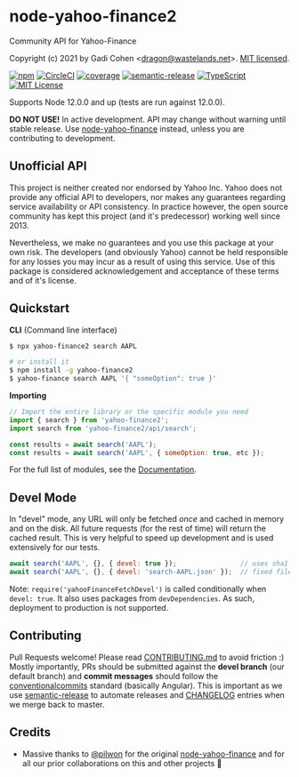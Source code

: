 # node-yahoo-finance2

Community API for Yahoo-Finance

Copyright (c) 2021 by Gadi Cohen &lt;dragon@wastelands.net&gt;.  [MIT licensed](./LICENSE).

[![npm](https://img.shields.io/npm/v/yahoo-finance2)](https://www.npmjs.com/package/yahoo-finance2) [![CircleCI](https://img.shields.io/circleci/build/github/gadicc/node-yahoo-finance2)](https://circleci.com/gh/gadicc/node-yahoo-finance2) [![coverage](https://img.shields.io/codecov/c/github/gadicc/node-yahoo-finance2)](https://codecov.io/gh/gadicc/node-yahoo-finance2) [![semantic-release](https://img.shields.io/badge/%20%20%F0%9F%93%A6%F0%9F%9A%80-semantic--release-e10079.svg)](https://github.com/semantic-release/semantic-release) [![TypeScript](https://img.shields.io/badge/%3C%2F%3E-TypeScript-%230074c1.svg)](http://www.typescriptlang.org/) [![MIT License](https://img.shields.io/badge/license-MIT-blue.svg)](./LICENSE)

Supports Node 12.0.0 and up (tests are run against 12.0.0).

**DO NOT USE!**  In active development.  API may change without warning until
stable release.  Use
[node-yahoo-finance](https://www.npmjs.com/package/yahoo-finance)
instead, unless you are contributing to development.

## Unofficial API

This project is neither created nor endorsed by Yahoo Inc.  Yahoo does not
provide any official API to developers, nor makes any guarantees regarding
service availability or API consistency.  In practice however, the open
source community has kept this project (and it's predecessor) working well
since 2013.

Nevertheless, we make no guarantees and you use this package at your own risk.
The developers (and obviously Yahoo) cannot be held responsible for any losses
you may incur as a result of using this service.  Use of this package is
considered acknowledgement and acceptance of these terms and of it's license.

## Quickstart

**CLI** (Command line interface)

```bash
$ npx yahoo-finance2 search AAPL

# or install it
$ npm install -g yahoo-finance2
$ yahoo-finance search AAPL '{ "someOption": true }'
```

**Importing**

```js
// Import the entire library or the specific module you need
import { search } from 'yahoo-finance2';
import search from 'yahoo-finance2/api/search';

const results = await search('AAPL');
const results = await search('AAPL', { someOption: true, etc });
```

For the full list of modules, see the [Documentation](./docs/docs.md).

## Devel Mode

In "devel" mode, any URL will only be fetched *once* and cached in memory
and on the disk.  All future requests (for the rest of time) will return the
cached result. This is very helpful to speed up development and is used
extensively for our tests.

```js
await search('AAPL', {}, { devel: true });                // uses sha1 from URL
await search('AAPL', {}, { devel: 'search-AAPL.json' });  // fixed filename
```

Note: `require('yahooFinanceFetchDevel')` is called conditionally when
`devel: true`.  It also uses packages from `devDependencies`.  As such,
deployment to production is not supported.

## Contributing

Pull Requests welcome!  Please read [CONTRIBUTING.md](./CONTRIBUTING.md)
to avoid friction :)  Mostly importantly, PRs should be submitted against
the **devel branch** (our default branch) and **commit messages** should follow
the [conventionalcommits](https://www.conventionalcommits.org/) standard
(basically Angular).  This is important as we use
[semantic-release](https://github.com/semantic-release/semantic-release)
to automate releases and [CHANGELOG](./CHANGELOG.md) entries when we merge
back to master.

## Credits

* Massive thanks to [@pilwon](https://github.com/pilwon) for the original
[node-yahoo-finance](https://www.npmjs.com/package/yahoo-finance)
and for all our prior collaborations on this and other projects 🙏
